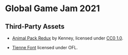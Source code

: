 # Global Game Jam 2021

## Third-Party Assets

- [Animal Pack Redux](https://www.kenney.nl/assets/animal-pack-redux) by Kenney, 
  licensed under [CC0 1.0](https://creativecommons.org/publicdomain/zero/1.0/).

- [Tienne Font](https://fonts.google.com/specimen/Tienne) licensed under OFL.